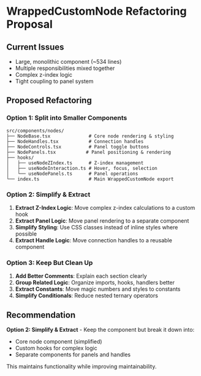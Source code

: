 # WrappedCustomNode Refactoring Proposal

## Current Issues
- Large, monolithic component (~534 lines)
- Multiple responsibilities mixed together
- Complex z-index logic
- Tight coupling to panel system

## Proposed Refactoring

### Option 1: Split into Smaller Components
```
src/components/nodes/
├── NodeBase.tsx              # Core node rendering & styling
├── NodeHandles.tsx           # Connection handles
├── NodeControls.tsx          # Panel toggle buttons
├── NodePanels.tsx           # Panel positioning & rendering
├── hooks/
│   ├── useNodeZIndex.ts      # Z-index management
│   ├── useNodeInteraction.ts # Hover, focus, selection
│   └── useNodePanels.ts      # Panel operations
└── index.ts                  # Main WrappedCustomNode export
```

### Option 2: Simplify & Extract
1. **Extract Z-Index Logic**: Move complex z-index calculations to a custom hook
2. **Extract Panel Logic**: Move panel rendering to a separate component
3. **Simplify Styling**: Use CSS classes instead of inline styles where possible
4. **Extract Handle Logic**: Move connection handles to a reusable component

### Option 3: Keep But Clean Up
1. **Add Better Comments**: Explain each section clearly
2. **Group Related Logic**: Organize imports, hooks, handlers better
3. **Extract Constants**: Move magic numbers and styles to constants
4. **Simplify Conditionals**: Reduce nested ternary operators

## Recommendation
**Option 2: Simplify & Extract** - Keep the component but break it down into:
- Core node component (simplified)
- Custom hooks for complex logic
- Separate components for panels and handles

This maintains functionality while improving maintainability.
